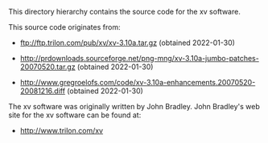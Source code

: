 This directory hierarchy contains the source code for the xv software.

This source code originates from:

  - <ftp://ftp.trilon.com/pub/xv/xv-3.10a.tar.gz>
    (obtained 2022-01-30)

  - <http://prdownloads.sourceforge.net/png-mng/xv-3.10a-jumbo-patches-20070520.tar.gz>
    (obtained 2022-01-30)

  - <http://www.gregroelofs.com/code/xv-3.10a-enhancements.20070520-20081216.diff>
    (obtained 2022-01-30)

The xv software was originally written by John Bradley.
John Bradley's web site for the xv software can be found at:

  - <http://www.trilon.com/xv>
